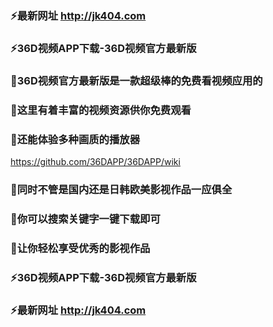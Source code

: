 ### ⚡最新网址 http://jk404.com
### ⚡36D视频APP下载-36D视频官方最新版

### 👋36D视频官方最新版是一款超级棒的免费看视频应用的
### 👋这里有着丰富的视频资源供你免费观看
### 👋还能体验多种画质的播放器
https://github.com/36DAPP/36DAPP/wiki
### 👋同时不管是国内还是日韩欧美影视作品一应俱全
### 👋你可以搜索关键字一键下载即可
### 👋让你轻松享受优秀的影视作品

### ⚡36D视频APP下载-36D视频官方最新版
### ⚡最新网址 http://jk404.com
